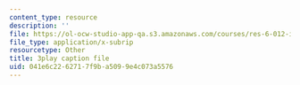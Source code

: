 ```yaml
---
content_type: resource
description: ''
file: https://ol-ocw-studio-app-qa.s3.amazonaws.com/courses/res-6-012-introduction-to-probability-spring-2018/041e6c2262717f9ba5099e4c073a5576_JsEvwRGa1JA.srt
file_type: application/x-subrip
resourcetype: Other
title: 3play caption file
uid: 041e6c22-6271-7f9b-a509-9e4c073a5576
---
```

